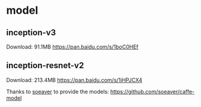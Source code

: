 # model

## inception-v3

Download: 91.1MB https://pan.baidu.com/s/1boC0HEf


## inception-resnet-v2

Download: 213.4MB https://pan.baidu.com/s/1jHPJCX4


Thanks to [soeaver](https://github.com/soeaver) to provide the models: https://github.com/soeaver/caffe-model

